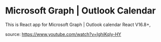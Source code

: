 # Microsoft Graph | Outlook Calendar

This is React app for Microsoft Graph | Outlook calendar
React V16.8+, 

source: https://www.youtube.com/watch?v=IghiKqly-HY
